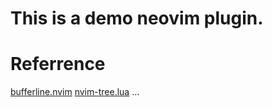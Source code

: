 # This is a demo neovim plugin.

# Referrence
[bufferline.nvim](https://github.com/akinsho/bufferline.nvim)
[nvim-tree.lua](https://github.com/kyazdani42/nvim-tree.lua)
...